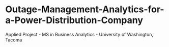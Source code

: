 # Outage-Management-Analytics-for-a-Power-Distribution-Company
Applied Project - MS in Business Analytics - University of Washington, Tacoma
